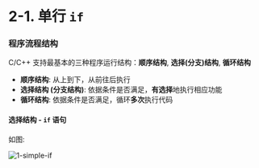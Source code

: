 # 2-1. 单行 `if`

### 程序流程结构

C/C++ 支持最基本的三种程序运行结构：**顺序结构**, **选择(分支)结构**, **循环结构**

- **顺序结构**: 从上到下，从前往后执行
- **选择结构 (分支结构)**: 依据条件是否满足，**有选择**地执行相应功能
- **循环结构**: 依据条件是否满足，循环**多次**执行代码

#### 选择结构 - `if` 语句

如图:

![1-simple-if](https://ghimg.wyf9.top/home/note/cpp/2-1/1-simple-if.png)